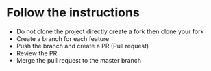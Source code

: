 # Follow the instructions

* Do not clone the project directly create a fork then clone your fork
* Create a branch for each feature
* Push the branch and create a PR (Pull request)
* Review the PR
* Merge the pull request to the master branch